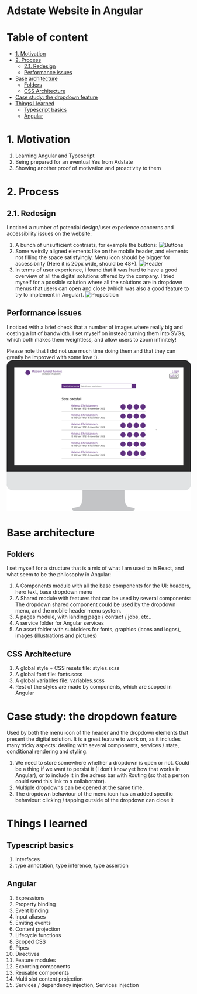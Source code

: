 # Adstate Website in Angular <!-- omit in toc -->

# Table of content <!-- omit in toc -->

- [1. Motivation](#1-motivation)
- [2. Process](#2-process)
  - [2.1. Redesign](#21-redesign)
  - [Performance issues](#performance-issues)
- [Base architecture](#base-architecture)
  - [Folders](#folders)
  - [CSS Architecture](#css-architecture)
- [Case study: the dropdown feature](#case-study-the-dropdown-feature)
- [Things I learned](#things-i-learned)
  - [Typescript basics](#typescript-basics)
  - [Angular](#angular)

# 1. Motivation

1. Learning Angular and Typescript
2. Being prepared for an eventual Yes from Adstate
3. Showing another proof of motivation and proactivity to them

# 2. Process

## 2.1. Redesign

I noticed a number of potential design/user experience concerns and accessibility issues on the website:

1. A bunch of unsufficient contrasts, for example the buttons:
   ![Buttons](https://i.postimg.cc/8z3PhXR8/Screenshot-2022-11-11-at-08-16-35.png)
2. Some weirdly aligned elements like on the mobile header, and elements not filling the space satisfyingly. Menu icon should be bigger for accessibility (Here it is 20px wide, should be 48+).
   ![Header](https://i.postimg.cc/GpcT55B4/Screenshot-2022-11-11-at-08-12-32.png)
3. In terms of user experience, i found that it was hard to have a good overview of all the digital solutions offered by the company. I tried myself for a possible solution where all the solutions are in dropdown menus that users can open and close (which was also a good feature to try to implement in Angular).
   ![Proposition](https://i.postimg.cc/w6PxGB1h/Screenshot-2022-11-11-at-08-46-44.png)

## Performance issues

I noticed with a brief check that a number of images where really big and costing a lot of bandwidth.
I set myself on instead turning them into SVGs, which both makes them weightless, and allow users to zoom infinitely!

Please note that I did not use much time doing them and that they can greatly be improved with some love :).
![SVG image](https://raw.githubusercontent.com/Gynko/learning-angular-ts/055483f55670b77eede4adbb80925bc60804707c/src/assets/pictures/Portal.svg)

# Base architecture

## Folders

I set myself for a structure that is a mix of what I am used to in React, and what seem to be the philosophy in Angular:

1. A Components module with all the base components for the UI: headers, hero text, base dropdown menu
2. A Shared module with features that can be used by several components: The dropdown shared component could be used by the dropdown menu, and the mobile header menu system.
3. A pages module, with landing page / contact / jobs, etc..
4. A service folder for Angular services
5. An asset folder with subfolders for fonts, graphics (icons and logos), images (illustrations and pictures)

## CSS Architecture

1. A global style + CSS resets file: styles.scss
2. A global font file: fonts.scss
3. A global variables file: variables.scss
4. Rest of the styles are made by components, which are scoped in Angular

# Case study: the dropdown feature

Used by both the menu icon of the header and the dropdown elements that present the digital solution.
It is a great feature to work on, as it includes many tricky aspects: dealing with several components, services / state, conditional rendering and styling.

1. We need to store somewhere whether a dropdown is open or not. Could be a thing if we want to persist it (I don't know yet how that works in Angular), or to include it in the adress bar with Routing (so that a person could send this link to a collaborator).
2. Multiple dropdowns can be opened at the same time.
3. The dropdown behaviour of the menu icon has an added specific behaviour: clicking / tapping outside of the dropdown can close it

# Things I learned

## Typescript basics

1. Interfaces
2. type annotation, type inference, type assertion

## Angular

1. Expressions
2. Property binding
3. Event binding
4. Input aliases
5. Emiting events
6. Content projection
7. Lifecycle functions
8. Scoped CSS
9. Pipes
10. Directives
11. Feature modules
12. Exporting components
13. Reusable components
14. Multi slot content projection
15. Services / dependency injection, Services injection
